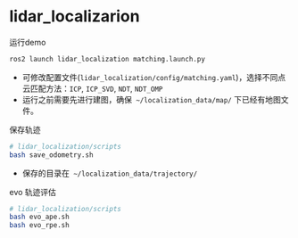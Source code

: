 # lidar_localizarion

运行demo

```bash
ros2 launch lidar_localization matching.launch.py 
```

* 可修改配置文件(`lidar_localization/config/matching.yaml`)，选择不同点云匹配方法：`ICP`, `ICP_SVD`, `NDT`, `NDT_OMP`
* 运行之前需要先进行建图，确保` ~/localization_data/map/` 下已经有地图文件。

保存轨迹

```bash
# lidar_localization/scripts
bash save_odometry.sh
```

* 保存的目录在` ~/localization_data/trajectory/`

evo 轨迹评估

```bash
# lidar_localization/scripts
bash evo_ape.sh
bash evo_rpe.sh
```
